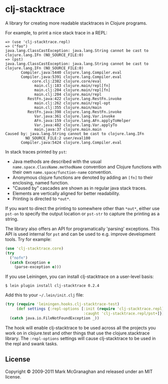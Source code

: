 # clj-stacktrace

A library for creating more readable stacktraces in Clojure programs.

For example, to print a nice stack trace in a REPL:

    => (use 'clj-stacktrace.repl)
    => ("foo")
    java.lang.ClassCastException: java.lang.String cannot be cast to clojure.lang.IFn (NO_SOURCE_FILE:0)
    => (pst)
    java.lang.ClassCastException: java.lang.String cannot be cast to clojure.lang.IFn (NO_SOURCE_FILE:0)
           Compiler.java:5440 clojure.lang.Compiler.eval
           Compiler.java:5391 clojure.lang.Compiler.eval
                core.clj:2382 clojure.core/eval
                 main.clj:183 clojure.main/repl[fn]
                 main.clj:204 clojure.main/repl[fn]
                 main.clj:204 clojure.main/repl
              RestFn.java:422 clojure.lang.RestFn.invoke
                 main.clj:262 clojure.main/repl-opt
                 main.clj:355 clojure.main/main
              RestFn.java:398 clojure.lang.RestFn.invoke
                 Var.java:361 clojure.lang.Var.invoke
                 AFn.java:159 clojure.lang.AFn.applyToHelper
                 Var.java:482 clojure.lang.Var.applyTo
                 main.java:37 clojure.main.main
    Caused by: java.lang.String cannot be cast to clojure.lang.IFn
             NO_SOURCE_FILE:2 user/eval100
           Compiler.java:5424 clojure.lang.Compiler.eval

In stack traces printed by `pst`:

* Java methods are described with the usual
  `name.space.ClassName.methodName` convention and Clojure functions
  with their own `name.space/function-name` convention.
* Anonymous clojure functions are denoted by adding an `[fn]` to their
  enclosing, named function.
* "Caused by" cascades are shown as in regular java stack traces.
* Elements are vertically aligned for better readability.
* Printing is directed to `*out*`.

If you want to direct the printing to somewhere other than `*out*`,
either use `pst-on` to specify the output location or `pst-str` to
capture the printing as a string.

The library also offers an API for programatically 'parsing'
exceptions. This API is used internal for `pst` and can be used to
e.g. improve development tools. Try for example:

```clj
(use 'clj-stacktrace.core)
(try
  ("nofn")
  (catch Exception e
    (parse-exception e)))
```

If you use Leiningen, you can install clj-stacktrace on a user-level basis:

    $ lein plugin install clj-stacktrace 0.2.4

Add this to your `~/.lein/init.clj` file:

```clj
(try (require 'leiningen.hooks.clj-stacktrace-test)
     (def settings {:repl-options [:init (require 'clj-stacktrace.repl)
                                   :caught 'clj-stacktrace.repl/pst+]})
  (catch java.io.FileNotFoundException _))
```

The hook will enable clj-stacktrace to be used across all the projects
you work on in clojure.test and other things that use the
clojure.stacktrace library. The `:repl-options` settings will cause
clj-stacktrace to be used in the repl and swank tasks.

## License

Copyright © 2009-2011 Mark McGranaghan and released under an MIT license.
